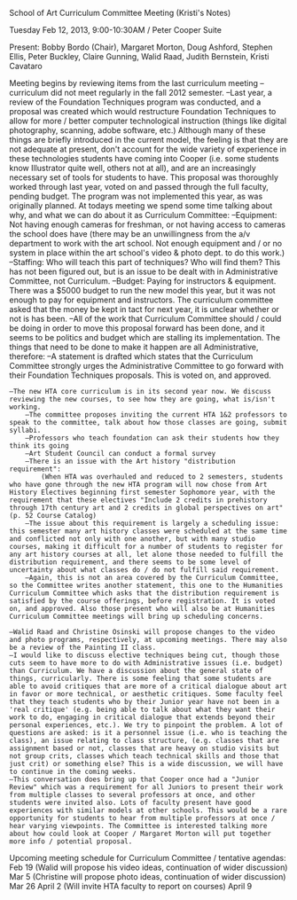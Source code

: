 School of Art Curriculum Committee Meeting (Kristi's Notes)

Tuesday Feb 12, 2013, 9:00-10:30AM / Peter Cooper Suite

Present: Bobby Bordo (Chair), Margaret Morton, Doug Ashford, Stephen Ellis, Peter Buckley, Claire Gunning, Walid Raad, Judith Bernstein, Kristi Cavataro


Meeting begins by reviewing items from the last curriculum meeting – curriculum did not meet regularly in the fall 2012 semester.
  –Last year, a review of the Foundation Techniques program was conducted, and a proposal was created which would restructure Foundation Techniques to allow for more / better computer technological instruction (things like digital photography, scanning, adobe software, etc.) Although many of these things are briefly introduced in the current model, the feeling is that they are not adequate at present, don't account for the wide variety of experience in these technologies students have coming into Cooper (i.e. some students know Illustrator quite well, others not at all), and are an increasingly necessary set of tools for students to have. This proposal was thoroughly worked through last year, voted on and passed through the full faculty, pending budget. The program was not implemented this year, as was originally planned. At todays meeting we spend some time talking about why, and what we can do about it as Curriculum Committee: 
	–Equipment: Not having enough cameras for freshman, or not having access to cameras the school does have (there may be an unwillingness from the a/v department to work with the art school. Not enough equipment and / or no system in place within the art school's video & photo dept. to do this work.) 
	–Staffing: Who will teach this part of techniques? Who will find them? This has not been figured out, but is an issue to be dealt with in Administrative Committee, not Curriculum. 
	–Budget: Paying for instructors & equipment. There was a $5000 budget to run the new model this year, but it was not enough to pay for equipment and instructors. The curriculum committee asked that the money be kept in tact for next year, it is unclear whether or not is has been. 
	–All of the work that Curriculum Committee should / could be doing in order to move this proposal forward has been done, and it seems to be politics and budget which are stalling its implementation. The things that need to be done to make it happen are all Administrative, therefore:
	–A statement is drafted which states that the Curriculum Committee strongly urges the Administrative Committee to go forward with their Foundation Techniques proposals. This is voted on, and approved. 

	–The new HTA core curriculum is in its second year now. We discuss reviewing the new courses, to see how they are going, what is/isn't working.
		–The committee proposes inviting the current HTA 1&2 professors to speak to the committee, talk about how those classes are going, submit syllabi.
		–Professors who teach foundation can ask their students how they think its going
		–Art Student Council can conduct a formal survey
		–There is an issue with the Art history "distribution requirement":
			(When HTA was overhauled and reduced to 2 semesters, students who have gone through the new HTA program will now chose from Art History Electives beginning first semester Sophomore year, with the requirement that these electives "Include 2 credits in prehistory through 17th century art and 2 credits in global perspectives on art" (p. 52 Course Catalog)
		–The issue about this requirement is largely a scheduling issue: this semester many art history classes were scheduled at the same time and conflicted not only with one another, but with many studio courses, making it difficult for a number of students to register for any art history courses at all, let alone those needed to fulfill the distribution requirement, and there seems to be some level of uncertainty about what classes do / do not fulfill said requirement.
		–Again, this is not an area covered by the Curriculum Committee, so the Committee writes another statement, this one to the Humanities Curriculum Committee which asks that the distribution requirement is satisfied by the course offerings, before registration. It is voted on, and approved. Also those present who will also be at Humanities Curriculum Committee meetings will bring up scheduling concerns. 
		
	–Walid Raad and Christine Osinski will propose changes to the video and photo programs, respectively, at upcoming meetings. There may also be a review of the Painting II class. 
	–I would like to discuss elective techniques being cut, though those cuts seem to have more to do with Administrative issues (i.e. budget) than Curriculum. We have a discussion about the general state of things, curricularly. There is some feeling that some students are able to avoid critiques that are more of a critical dialogue about art in favor or more technical, or aesthetic critiques. Some faculty feel that they teach students who by their Junior year have not been in a 'real critique' (e.g. being able to talk about what they want their work to do, engaging in critical dialogue that extends beyond their personal experiences, etc.). We try to pinpoint the problem. A lot of questions are asked: is it a personnel issue (i.e. who is teaching the class), an issue relating to class structure, (e.g. classes that are assignment based or not, classes that are heavy on studio visits but not group crits, classes which teach technical skills and those that just crit) or something else? This is a wide discussion, we will have to continue in the coming weeks.
	–This conversation does bring up that Cooper once had a "Junior Review" which was a requirement for all Juniors to present their work from multiple classes to several professors at once, and other students were invited also. Lots of faculty present have good experiences with similar models at other schools. This would be a rare opportunity for students to hear from multiple professors at once / hear varying viewpoints. The Committee is interested talking more about how could look at Cooper / Margaret Morton will put together more info / potential proposal.

Upcoming meeting schedule for Curriculum Committee / tentative agendas:
  Feb 19 (Walid will propose his video ideas, continuation of wider discussion)
  Mar 5 (Christine will propose photo ideas, continuation of wider discussion)
  Mar 26
  April 2 (Will invite HTA faculty to report on courses)
  April 9
